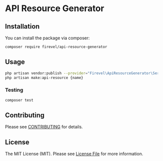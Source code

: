 # API Resource Generator

## Installation

You can install the package via composer:

``` bash
composer require firevel/api-resource-generator
```

## Usage

``` bash
php artisan vendor:publish --provider="Firevel\ApiResourceGenerator\ServiceProvider"
php artisan make:api-resource {name}
```

### Testing

``` bash
composer test
```

## Contributing

Please see [CONTRIBUTING](CONTRIBUTING.md) for details.

## License

The MIT License (MIT). Please see [License File](LICENSE) for more information.
